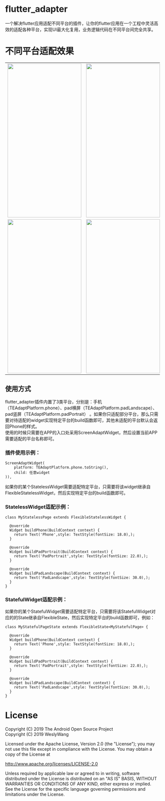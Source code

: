# flutter_adapter

一个解决flutter应用适配不同平台的插件，让你的flutter应用在一个工程中灵活高效的适配各种平台，实现UI最大化复用，业务逻辑代码在不同平台间完全共享。


# 不同平台适配效果

<table>
<tr>
<td><img src="https://raw.githubusercontent.com/buaashuai/flutter_adapter/master/preview/phone.gif" width = "240" height = "500" /></td>
<td><img src="https://raw.githubusercontent.com/buaashuai/flutter_adapter/master/preview/NewPlatform.png" width = "240" height = "500" /></td>

</tr>
<tr>
<td><img src="https://raw.githubusercontent.com/buaashuai/flutter_adapter/master/preview/PadPortrait.gif" width = "240" height = "500" /></td>
<td><img src="https://raw.githubusercontent.com/buaashuai/flutter_adapter/master/preview/PadLandscape.gif" width = "240" height = "500" /></td>
</tr>
</table>

## 使用方式

flutter_adapter插件内置了3类平台，分别是：手机（TEAdaptPlatform.phone）、pad横屏（TEAdaptPlatform.padLandscape）、pad竖屏（TEAdaptPlatform.padPortrait）
。如果你只适配部分平台，那么只需要对待适配的widget实现特定平台的build函数即可，其他未适配的平台默认会返回Phone的样式。<br>
使用的时候只需要在APP的入口处采用ScreenAdaptWidget，然后设置当前APP需要适配的平台名称即可。

### 插件使用示例：

```
ScreenAdaptWidget(
    platform: TEAdaptPlatform.phone.toString(),
    child: 任意widget
)),
```
如果你的某个StatelessWidget需要适配特定平台，只需要将该widget继承自FlexibleStatelessWidget，然后实现特定平台的build函数即可。
### StatelessWidget适配示例：

```
class MyStatelessPage extends FlexibleStatelessWidget {

  @override
  Widget buildPhone(BuildContext context) {
    return Text('Phone',style: TextStyle(fontSize: 18.0),);
  }

  @override
  Widget buildPadPortrait(BuildContext context) {
    return Text('PadPortrait',style: TextStyle(fontSize: 22.0),);
  }

  @override
  Widget buildPadLandscape(BuildContext context) {
    return Text('PadLandscape',style: TextStyle(fontSize: 30.0),);
  }
}
```
### StatefulWidget适配示例：
如果你的某个StatefulWidget需要适配特定平台，只需要将该StatefulWidget对应的的State继承自FlexibleState，然后实现特定平台的build函数即可，例如：
```
class MyStatefulPageState extends FlexibleState<MyStatefulPage> {

  @override
  Widget buildPhone(BuildContext context) {
    return Text('Phone',style: TextStyle(fontSize: 18.0),);
  }

  @override
  Widget buildPadPortrait(BuildContext context) {
    return Text('PadPortrait',style: TextStyle(fontSize: 22.0),);
  }

  @override
  Widget buildPadLandscape(BuildContext context) {
    return Text('PadLandscape',style: TextStyle(fontSize: 30.0),);
  }
}
```
# License

Copyright (C) 2019 The Android Open Source Project <br>
Copyright (C) 2019 WeslyWang

Licensed under the Apache License, Version 2.0 (the "License");
you may not use this file except in compliance with the License.
You may obtain a copy of the License at

   http://www.apache.org/licenses/LICENSE-2.0

Unless required by applicable law or agreed to in writing, software
distributed under the License is distributed on an "AS IS" BASIS,
WITHOUT WARRANTIES OR CONDITIONS OF ANY KIND, either express or implied.
See the License for the specific language governing permissions and
limitations under the License.
